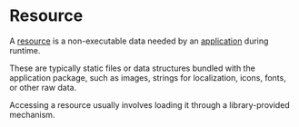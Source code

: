 # Resource

A [resource](def://) is a non-executable data needed by an [application](def://) during runtime.

These are typically static files or data structures bundled with the application package, such as images, 
strings for localization, icons, fonts, or other raw data. 

Accessing a resource usually involves loading it through a library-provided mechanism.
